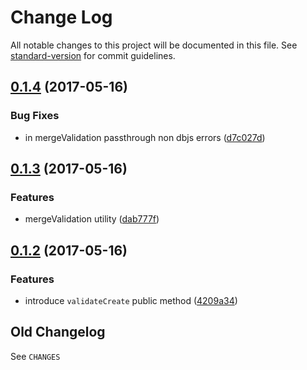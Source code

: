 # Change Log

All notable changes to this project will be documented in this file. See [standard-version](https://github.com/conventional-changelog/standard-version) for commit guidelines.

<a name="0.1.4"></a>
## [0.1.4](https://github.com/medikoo/dbjs/compare/v0.1.3...v0.1.4) (2017-05-16)


### Bug Fixes

* in mergeValidation passthrough non dbjs errors ([d7c027d](https://github.com/medikoo/dbjs/commit/d7c027d))



<a name="0.1.3"></a>
## [0.1.3](https://github.com/medikoo/dbjs/compare/v0.1.2...v0.1.3) (2017-05-16)


### Features

* mergeValidation utility ([dab777f](https://github.com/medikoo/dbjs/commit/dab777f))



<a name="0.1.2"></a>
## [0.1.2](https://github.com/medikoo/dbjs/compare/v0.1.1...v0.1.2) (2017-05-16)


### Features

* introduce `validateCreate` public method ([4209a34](https://github.com/medikoo/dbjs/commit/4209a34))

## Old Changelog

See `CHANGES`
